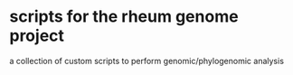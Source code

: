 # scripts for the rheum genome project
a collection of custom scripts to perform genomic/phylogenomic analysis
